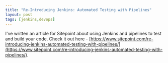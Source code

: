 ```yaml
---
title: "Re-Introducing Jenkins: Automated Testing with Pipelines"
layout: post
tags: [jenkins,devops]
---
```


I've written an article for Sitepoint about using Jenkins and pipelines to test and build your code. Check it out here - [https://www.sitepoint.com/re-introducing-jenkins-automated-testing-with-pipelines/](https://www.sitepoint.com/re-introducing-jenkins-automated-testing-with-pipelines/).